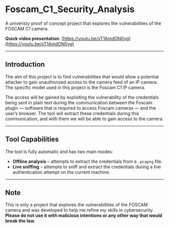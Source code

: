 # Foscam_C1_Security_Analysis

A univeristy proof of concept project that explores the vulnerabilities of the FOSCAM C1 camera.

**Quick video presentation**: [https://youtu.be/xT1AmdON0yg](https://youtu.be/xT1AmdON0yg)

---

## Introduction

The aim of this project is to find vulnerabilities that would allow a potential attacker to gain unauthorized access to the camera feed of an IP camera. The specific model used in this project is the Foscam C1 IP camera.

The access will be gained by exploiting the vulnerability of the credentials being sent in plain text during the communication between the Foscam plugin — software that is required to access Foscam cameras — and the user’s browser. The tool will extract these credentials during this communication, and with them we will be able to gain access to the camera.

---

## Tool Capabilities

The tool is fully automatic and has two main modes:

- **Offline analysis** – attempts to extract the credentials from a `.pcapng` file.
- **Live sniffing** – attempts to sniff and extract the credentials during a live authentication attempt on the current machine.

---

## Note

This is only a project that explores the vulnerabilities of the FOSCAM camera and was developed to help me refine my skills in cybersecurity. **Please do not use it with malicious intentions or any other way that would break the law.**
